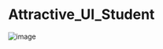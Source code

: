 # Attractive_UI_Student

![image](https://user-images.githubusercontent.com/114800813/222510488-3e01f954-2ff0-49c7-a5f7-cd1984992439.png)



